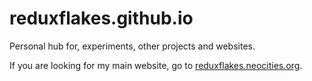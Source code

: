 # reduxflakes.github.io
Personal hub for, experiments, other projects and websites.

If you are looking for my main website, go to [reduxflakes.neocities.org](https://reduxflakes.neocities.org/).
